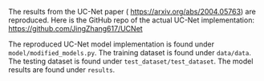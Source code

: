 The results from the UC-Net paper ( https://arxiv.org/abs/2004.05763) are reproduced. Here is the GitHub repo of the actual UC-Net implementation: https://github.com/JingZhang617/UCNet

The reproduced UC-Net model implementation is found under `model/modified_models.py`. 
The training dataset is found under `data/data`.
The testing dataset is found under `test_dataset/test_dataset`.
The model results are found under `results`.


